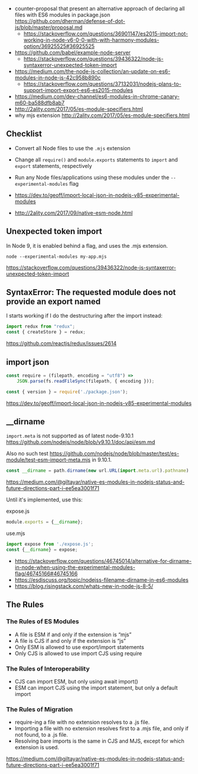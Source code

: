 - counter-proposal that present an alternative approach of declaring all files with ES6 modules in package.json https://github.com/dherman/defense-of-dot-js/blob/master/proposal.md
  - https://stackoverflow.com/questions/36901147/es2015-import-not-working-in-node-v6-0-0-with-with-harmony-modules-option/36925525#36925525
- https://github.com/babel/example-node-server
  - https://stackoverflow.com/questions/39436322/node-js-syntaxerror-unexpected-token-import
- https://medium.com/the-node-js-collection/an-update-on-es6-modules-in-node-js-42c958b890c
  - https://stackoverflow.com/questions/37132031/nodejs-plans-to-support-import-export-es6-es2015-modules
- https://medium.com/dev-channel/es6-modules-in-chrome-canary-m60-ba588dfb8ab7
- http://2ality.com/2017/05/es-module-specifiers.html
- why mjs extension http://2ality.com/2017/05/es-module-specifiers.html

## Checklist

- Convert all Node files to use the `.mjs` extension
- Change all `require()` and `module.exports` statements to `import` and `export` statements, respectively
- Run any Node files/applications using these modules under the `--experimental-modules` flag

- https://dev.to/geoff/import-local-json-in-nodejs-v85-experimental-modules
- http://2ality.com/2017/09/native-esm-node.html
## Unexpected token import

In Node 9, it is enabled behind a flag, and uses the .mjs extension.

`node --experimental-modules my-app.mjs`

https://stackoverflow.com/questions/39436322/node-js-syntaxerror-unexpected-token-import

## SyntaxError: The requested module does not provide an export named

I starts working if I do the destructuring after the import instead:

```javascript
import redux from "redux";
const { createStore } = redux;
```

https://github.com/reactjs/redux/issues/2614

## import json

```javascript
const require = (filepath, encoding = "utf8") =>
    JSON.parse(fs.readFileSync(filepath, { encoding }));

const { version } = require('./package.json');
```

https://dev.to/geoff/import-local-json-in-nodejs-v85-experimental-modules

## __dirname

`import.meta` is not supported as of latest node-9.10.1 https://github.com/nodejs/node/blob/v9.10.1/doc/api/esm.md

Also no such test https://github.com/nodejs/node/blob/master/test/es-module/test-esm-import-meta.mjs in 9.10.1.

```javascript
const __dirname = path.dirname(new url.URL(import.meta.url).pathname)
```

https://medium.com/@giltayar/native-es-modules-in-nodejs-status-and-future-directions-part-i-ee5ea3001f71

Until it's implemented, use this:

expose.js

```javascript
module.exports = {__dirname};
```

use.mjs

```javascript
import expose from './expose.js';
const {__dirname} = expose;
```

- https://stackoverflow.com/questions/46745014/alternative-for-dirname-in-node-when-using-the-experimental-modules-flag/46745166#46745166
- https://esdiscuss.org/topic/nodejss-filename-dirname-in-es6-modules
- https://blog.risingstack.com/whats-new-in-node-js-8-5/

## The Rules

### The Rules of ES Modules

- A file is ESM if and only if the extension is “mjs”
- A file is CJS if and only if the extension is “js”
- Only ESM is allowed to use export/import statements
- Only CJS is allowed to use import CJS using require

### The Rules of Interoperability

- CJS can import ESM, but only using await import()
- ESM can import CJS using the import statement, but only a default import

### The Rules of Migration

- require-ing a file with no extension resolves to a .js file.
- Importing a file with no extension resolves first to a .mjs file, and only if not found, to a .js file.
- Resolving bare imports is the same in CJS and MJS, except for which extension is used.

https://medium.com/@giltayar/native-es-modules-in-nodejs-status-and-future-directions-part-i-ee5ea3001f71